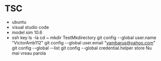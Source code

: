 # TSC
- ubuntu 
- visual studio code
- model sim 10.6
- ssh key 
ls -la
cd ~
mkdir TestMkdirectory
git config --global user.name "VictorAmb112"
git config --global user.email "vambarus@yahoo.com"
git config --global --list
git config --global credential.helper store
Nu mai vreau parola

